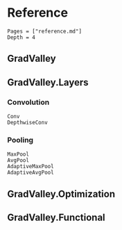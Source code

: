# Reference

```@contents
Pages = ["reference.md"]
Depth = 4
```

## GradValley

## GradValley.Layers

### Convolution

```@docs
Conv
DepthwiseConv
```

### Pooling

```@docs
MaxPool
AvgPool
AdaptiveMaxPool
AdaptiveAvgPool
```

## GradValley.Optimization

## GradValley.Functional